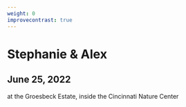```yaml
---
weight: 0
improvecontrast: true
---
```


# Stephanie & Alex

## June 25, 2022

at the Groesbeck Estate, inside the Cincinnati Nature Center